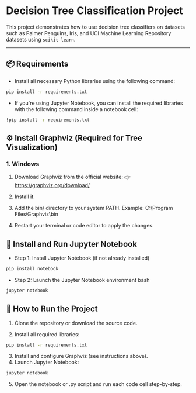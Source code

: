 # Decision Tree Classification Project

This project demonstrates how to use decision tree classifiers on datasets such as Palmer Penguins, Iris, and UCI Machine Learning Repository datasets using `scikit-learn`.

---

## 📦 Requirements

- Install all necessary Python libraries using the following command:

```bash
pip install -r requirements.txt
```
- If you're using Jupyter Notebook, you can install the required libraries with the following command inside a notebook cell:
```bash
!pip install -r requirements.txt
```


## ⚙️ Install Graphviz (Required for Tree Visualization)
### 1. Windows
1. Download Graphviz from the official website:
👉 https://graphviz.org/download/

2. Install it.

3. Add the bin/ directory to your system PATH.
Example: C:\Program Files\Graphviz\bin

4. Restart your terminal or code editor to apply the changes.

## 📒 Install and Run Jupyter Notebook
- Step 1: Install Jupyter Notebook (if not already installed)
```bash
pip install notebook
```
- Step 2: Launch the Jupyter Notebook environment
bash
```bash
jupyter notebook
```

## 🚀 How to Run the Project
1. Clone the repository or download the source code.

2. Install all required libraries:
```bash
pip install -r requirements.txt
```
3. Install and configure Graphviz (see instructions above).
4. Launch Jupyter Notebook:
```bash
jupyter notebook
```
5. Open the notebook or .py script and run each code cell step-by-step.